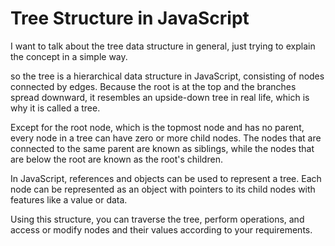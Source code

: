 # Tree Structure in JavaScript

I want to talk about the tree data structure in general, just trying to explain the concept in a simple way.

so the tree is a hierarchical data structure in JavaScript, consisting of nodes connected by edges. Because the root is at the top and the branches spread downward, it resembles an upside-down tree in real life, which is why it is called a tree.

Except for the root node, which is the topmost node and has no parent, every node in a tree can have zero or more child nodes. The nodes that are connected to the same parent are known as siblings, while the nodes that are below the root are known as the root's children.

In JavaScript, references and objects can be used to represent a tree. Each node can be represented as an object with pointers to its child nodes with features like a value or data.

Using this structure, you can traverse the tree, perform operations, and access or modify nodes and their values according to your requirements.